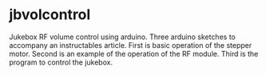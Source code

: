jbvolcontrol
============

Jukebox RF volume control using arduino.
Three arduino sketches to accompany an instructables article.
First is basic operation of the stepper motor.
Second is an example of the operation of the RF module.
Third is the program to control the jukebox.

